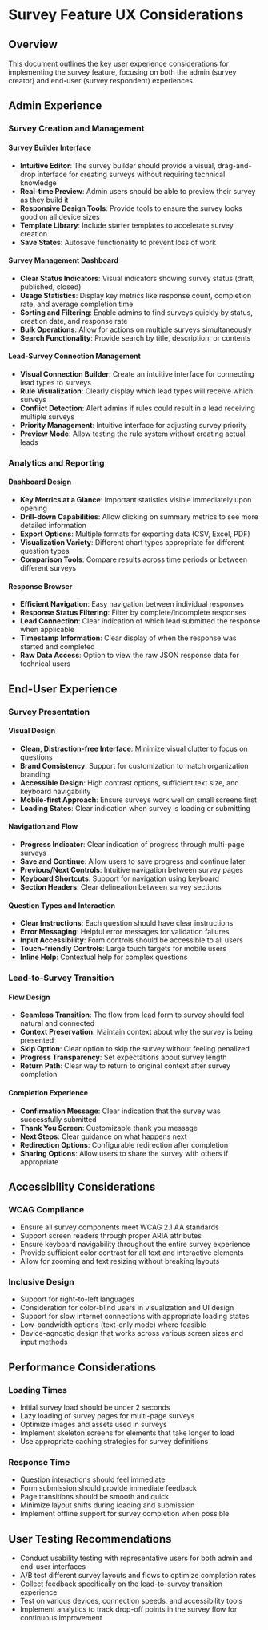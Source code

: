 # Survey Feature UX Considerations

## Overview
This document outlines the key user experience considerations for implementing the survey feature, focusing on both the admin (survey creator) and end-user (survey respondent) experiences.

## Admin Experience

### Survey Creation and Management

#### Survey Builder Interface
- **Intuitive Editor**: The survey builder should provide a visual, drag-and-drop interface for creating surveys without requiring technical knowledge
- **Real-time Preview**: Admin users should be able to preview their survey as they build it
- **Responsive Design Tools**: Provide tools to ensure the survey looks good on all device sizes
- **Template Library**: Include starter templates to accelerate survey creation
- **Save States**: Autosave functionality to prevent loss of work

#### Survey Management Dashboard
- **Clear Status Indicators**: Visual indicators showing survey status (draft, published, closed)
- **Usage Statistics**: Display key metrics like response count, completion rate, and average completion time
- **Sorting and Filtering**: Enable admins to find surveys quickly by status, creation date, and response rate
- **Bulk Operations**: Allow for actions on multiple surveys simultaneously
- **Search Functionality**: Provide search by title, description, or contents

#### Lead-Survey Connection Management
- **Visual Connection Builder**: Create an intuitive interface for connecting lead types to surveys
- **Rule Visualization**: Clearly display which lead types will receive which surveys
- **Conflict Detection**: Alert admins if rules could result in a lead receiving multiple surveys
- **Priority Management**: Intuitive interface for adjusting survey priority
- **Preview Mode**: Allow testing the rule system without creating actual leads

### Analytics and Reporting

#### Dashboard Design
- **Key Metrics at a Glance**: Important statistics visible immediately upon opening
- **Drill-down Capabilities**: Allow clicking on summary metrics to see more detailed information
- **Export Options**: Multiple formats for exporting data (CSV, Excel, PDF)
- **Visualization Variety**: Different chart types appropriate for different question types
- **Comparison Tools**: Compare results across time periods or between different surveys

#### Response Browser
- **Efficient Navigation**: Easy navigation between individual responses
- **Response Status Filtering**: Filter by complete/incomplete responses
- **Lead Connection**: Clear indication of which lead submitted the response when applicable
- **Timestamp Information**: Clear display of when the response was started and completed
- **Raw Data Access**: Option to view the raw JSON response data for technical users

## End-User Experience

### Survey Presentation

#### Visual Design
- **Clean, Distraction-free Interface**: Minimize visual clutter to focus on questions
- **Brand Consistency**: Support for customization to match organization branding
- **Accessible Design**: High contrast options, sufficient text size, and keyboard navigability
- **Mobile-first Approach**: Ensure surveys work well on small screens first
- **Loading States**: Clear indication when survey is loading or submitting

#### Navigation and Flow
- **Progress Indicator**: Clear indication of progress through multi-page surveys
- **Save and Continue**: Allow users to save progress and continue later
- **Previous/Next Controls**: Intuitive navigation between survey pages
- **Keyboard Shortcuts**: Support for navigation using keyboard
- **Section Headers**: Clear delineation between survey sections

#### Question Types and Interaction
- **Clear Instructions**: Each question should have clear instructions
- **Error Messaging**: Helpful error messages for validation failures
- **Input Accessibility**: Form controls should be accessible to all users
- **Touch-friendly Controls**: Large touch targets for mobile users
- **Inline Help**: Contextual help for complex questions

### Lead-to-Survey Transition

#### Flow Design
- **Seamless Transition**: The flow from lead form to survey should feel natural and connected
- **Context Preservation**: Maintain context about why the survey is being presented
- **Skip Option**: Clear option to skip the survey without feeling penalized
- **Progress Transparency**: Set expectations about survey length
- **Return Path**: Clear way to return to original context after survey completion

#### Completion Experience
- **Confirmation Message**: Clear indication that the survey was successfully submitted
- **Thank You Screen**: Customizable thank you message
- **Next Steps**: Clear guidance on what happens next
- **Redirection Options**: Configurable redirection after completion
- **Sharing Options**: Allow users to share the survey with others if appropriate

## Accessibility Considerations

### WCAG Compliance
- Ensure all survey components meet WCAG 2.1 AA standards
- Support screen readers through proper ARIA attributes
- Ensure keyboard navigability throughout the entire survey experience
- Provide sufficient color contrast for all text and interactive elements
- Allow for zooming and text resizing without breaking layouts

### Inclusive Design
- Support for right-to-left languages
- Consideration for color-blind users in visualization and UI design
- Support for slow internet connections with appropriate loading states
- Low-bandwidth options (text-only mode) where feasible
- Device-agnostic design that works across various screen sizes and input methods

## Performance Considerations

### Loading Times
- Initial survey load should be under 2 seconds
- Lazy loading of survey pages for multi-page surveys
- Optimize images and assets used in surveys
- Implement skeleton screens for elements that take longer to load
- Use appropriate caching strategies for survey definitions

### Response Time
- Question interactions should feel immediate
- Form submission should provide immediate feedback
- Page transitions should be smooth and quick
- Minimize layout shifts during loading and submission
- Implement offline support for survey completion when possible

## User Testing Recommendations

- Conduct usability testing with representative users for both admin and end-user interfaces
- A/B test different survey layouts and flows to optimize completion rates
- Collect feedback specifically on the lead-to-survey transition experience
- Test on various devices, connection speeds, and accessibility tools
- Implement analytics to track drop-off points in the survey flow for continuous improvement 